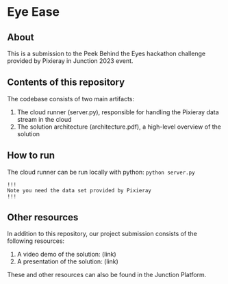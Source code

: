 # Eye Ease

## About

This is a submission to the Peek Behind the Eyes hackathon challenge provided by Pixieray in Junction 2023 event.

## Contents of this repository

The codebase consists of two main artifacts:

1. The cloud runner (server.py), responsible for handling the Pixieray data stream in the cloud
2. The solution architecture (architecture.pdf), a high-level overview of the solution

## How to run

The cloud runner can be run locally with python: `python server.py`
```
!!!
Note you need the data set provided by Pixieray
!!!
```

## Other resources

In addition to this repository, our project submission consists of the following resources:

1. A video demo of the solution: (link)
2. A presentation of the solution: (link)

These and other resources can also be found in the Junction Platform.

